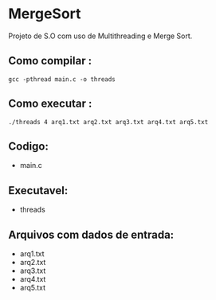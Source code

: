 # MergeSort
Projeto de S.O com uso de Multithreading e Merge Sort.

## Como compilar :
```
gcc -pthread main.c -o threads  
```
## Como executar :
```
./threads 4 arq1.txt arq2.txt arq3.txt arq4.txt arq5.txt
```
## Codigo:
- main.c

## Executavel:
- threads 

## Arquivos com dados de entrada:
- arq1.txt
- arq2.txt
- arq3.txt
- arq4.txt
- arq5.txt
